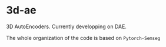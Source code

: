 # 3d-ae
3D AutoEncoders. Currently developping on DAE.

The whole organization of the code is based on `Pytorch-Semseg`
